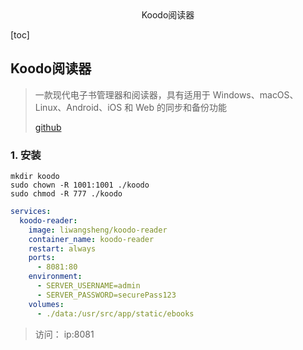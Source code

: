 <center>Koodo阅读器</center>





[toc]







## Koodo阅读器

> 一款现代电子书管理器和阅读器，具有适用于 Windows、macOS、Linux、Android、iOS 和 Web 的同步和备份功能
>
> [github](https://github.com/koodo-reader/koodo-reader)







### 1. 安装

```shell
mkdir koodo 
sudo chown -R 1001:1001 ./koodo
sudo chmod -R 777 ./koodo
```

```yaml
services:
  koodo-reader:
    image: liwangsheng/koodo-reader
    container_name: koodo-reader
    restart: always
    ports:
      - 8081:80
    environment:
      - SERVER_USERNAME=admin
      - SERVER_PASSWORD=securePass123
    volumes:
      - ./data:/usr/src/app/static/ebooks
```

> 访问： ip:8081